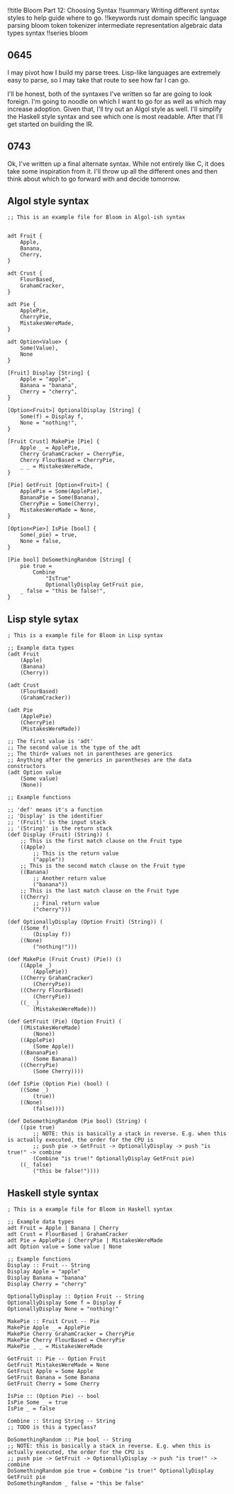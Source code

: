 !!title Bloom Part 12: Choosing Syntax
!!summary Writing different syntax styles to help guide where to go.
!!keywords rust domain specific language parsing bloom token tokenizer intermediate representation algebraic data types syntax
!!series bloom

## 0645

I may pivot how I build my parse trees. Lisp-like languages are extremely easy to parse, so I may take that route to see how far I can go.

I'll be honest, both of the syntaxes I've written so far are going to look foreign. I'm going to noodle on which I want to go for as well as which may increase adoption. Given that, I'll try out an Algol style as well. I'll simplify the Haskell style syntax and see which one is most readable. After that I'll get started on building the IR. 

## 0743

Ok, I've written up a final alternate syntax. While not entirely like C, it does take some inspiration from it. I'll throw up all the different ones and then think about which to go forward with and decide tomorrow.

## Algol style syntax

```
;; This is an example file for Bloom in Algol-ish syntax


adt Fruit {
    Apple,
    Banana,
    Cherry,
}

adt Crust {
    FlourBased,
    GrahamCracker,
}

adt Pie {
    ApplePie,
    CherryPie,
    MistakesWereMade,
}

adt Option<Value> {
    Some(Value),
    None
}

[Fruit] Display [String] {
    Apple = "apple",
    Banana = "banana",
    Cherry = "cherry",
}

[Option<Fruit>] OptionalDisplay [String] {
    Some(f) = Display f,
    None = "nothing!",
}

[Fruit Crust] MakePie [Pie] {
    Apple _ = ApplePie,
    Cherry GrahamCracker = CherryPie,
    Cherry FlourBased = CherryPie,
    _ _ = MistakesWereMade,
}

[Pie] GetFruit [Option<Fruit>] {
    ApplePie = Some(ApplePie),
    BananaPie = Some(Banana),
    CherryPie = Some(Cherry),
    MistakesWereMade = None,
}

[Option<Pie>] IsPie [bool] {
    Some(_pie) = true,
    None = false,
}

[Pie bool] DoSomethingRandom [String] {
    pie true = 
        Combine 
            "IsTrue" 
            OptionallyDisplay GetFruit pie,
    _ false = "this be false!",
}
```

## Lisp style sytax

```
; This is a example file for Bloom in Lisp syntax

;; Example data types
(adt Fruit 
    (Apple) 
    (Banana) 
    (Cherry))

(adt Crust 
    (FlourBased) 
    (GrahamCracker))

(adt Pie 
    (ApplePie) 
    (CherryPie) 
    (MistakesWereMade))

;; The first value is 'adt'
;; The second value is the type of the adt
;; The third+ values not in parentheses are generics 
;; Anything after the generics in parentheses are the data constructors
(adt Option value 
    (Some value) 
    (None))

;; Example functions

;; 'def' means it's a function
;; 'Display' is the identifier
;; '(Fruit)' is the input stack
;; '(String)' is the return stack
(def Display (Fruit) (String)) (
    ;; This is the first match clause on the Fruit type
    ((Apple) 
        ;; This is the return value
        ("apple"))
    ;; This is the second match clause on the Fruit type
    ((Banana) 
        ;; Another return value
        ("banana"))
    ;; This is the last match clause on the Fruit type
    ((Cherry) 
        ;; Final return value
        ("cherry")))

(def OptionallyDisplay (Option Fruit) (String)) (
    ((Some f) 
        (Display f))
    ((None) 
        ("nothing!")))

(def MakePie (Fruit Crust) (Pie)) ()
    ((Apple _) 
        (ApplePie))
    ((Cherry GrahamCracker) 
        (CherryPie))
    ((Cherry FlourBased) 
        (CherryPie))
    ((_ _) 
        (MistakesWereMade)))

(def GetFruit (Pie) (Option Fruit) (
    ((MistakesWereMade) 
        (None))
    ((ApplePie) 
        (Some Apple))
    ((BananaPie) 
        (Some Banana))
    ((CherryPie) 
        (Some Cherry))))

(def IsPie (Option Pie) (bool) (
    ((Some _) 
        (true))
    ((None) 
        (false))))

(def DoSomethingRandom (Pie bool) (String) (
    ((pie true) 
        ;; NOTE: this is basically a stack in reverse. E.g. when this is actually executed, the order for the CPU is
        ;; push pie -> GetFruit -> OptionallyDisplay -> push "is true!" -> combine
        (Combine "is true!" OptionallyDisplay GetFruit pie)
    ((_ false) 
        ("this be false!"))))
```

## Haskell style syntax

```
; This is a example file for Bloom in Haskell syntax

;; Example data types
adt Fruit = Apple | Banana | Cherry
adt Crust = FlourBased | GrahamCracker 
adt Pie = ApplePie | CherryPie | MistakesWereMade
adt Option value = Some value | None 

;; Example functions
Display :: Fruit -- String
Display Apple = "apple"
Display Banana = "banana"
Display Cherry = "cherry"

OptionallyDisplay :: Option Fruit -- String
OptionallyDisplay Some f = Display F
OptionallyDisplay None = "nothing!"

MakePie :: Fruit Crust -- Pie
MakePie Apple _ = ApplePie
MakePie Cherry GrahamCracker = CherryPie
MakePie Cherry FlourBased = CherryPie
MakePie _ _ = MistakesWereMade

GetFruit :: Pie -- Option Fruit
GetFruit MistakesWereMade = None
GetFruit Apple = Some Apple
GetFruit Banana = Some Banana
GetFruit Cherry = Some Cherry

IsPie :: (Option Pie) -- bool
IsPie Some _ = true
IsPie _ = false 

Combine :: String String -- String
;; TODO is this a typeclass?

DoSomethingRandom :: Pie bool -- String
;; NOTE: this is basically a stack in reverse. E.g. when this is actually executed, the order for the CPU is
;; push pie -> GetFruit -> OptionallyDisplay -> push "is true!" -> combine
DoSomethingRandom pie true = Combine "is true!" OptionallyDisplay GetFruit pie
DoSomethingRandom _ false = "this be false"
```